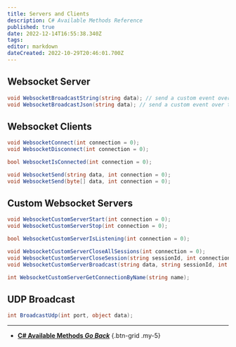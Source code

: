 ```yaml
---
title: Servers and Clients
description: C# Available Methods Reference
published: true
date: 2022-12-14T16:55:38.340Z
tags: 
editor: markdown
dateCreated: 2022-10-29T20:46:01.700Z
---
```


## Websocket Server
```csharp
void WebsocketBroadcastString(string data); // send a custom event over the websocket server
void WebsocketBroadcastJson(string data); // send a custom event over the websocket server, used for browser widgets
```

## Websocket Clients
```csharp
void WebsocketConnect(int connection = 0);
void WebsocketDisconnect(int connection = 0);
```

```csharp
bool WebsocketIsConnected(int connection = 0);
```

```csharp
void WebsocketSend(string data, int connection = 0);
void WebsocketSend(byte[] data, int connection = 0);
```

## Custom Websocket Servers
```csharp
void WebsocketCustomServerStart(int connection = 0);
void WebsocketCustomServerStop(int connection = 0);
```

```csharp
bool WebsocketCustomServerIsListening(int connection = 0);
```

```csharp
void WebsocketCustomServerCloseAllSessions(int connection = 0);
void WebsocketCustomServerCloseSession(string sessionId, int connection = 0);
void WebsocketCustomServerBroadcast(string data, string sessionId, int connection = 0);
```

```csharp
int WebsocketCustomServerGetConnectionByName(string name);
```

## UDP Broadcast
```csharp
int BroadcastUdp(int port, object data);
```

---

- [<i class="mdi mdi-chevron-left"></i> **C# Available Methods *Go Back***](/Sub-Actions/Code/CSharp/Available-Methods)
{.btn-grid .my-5}